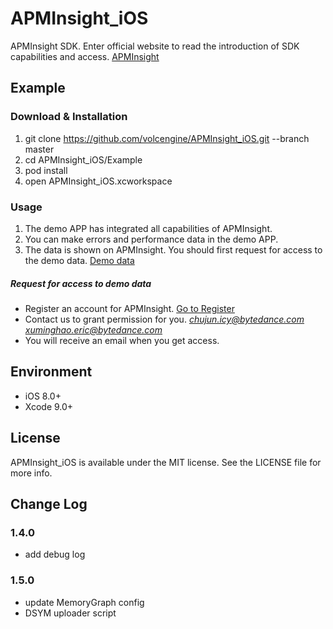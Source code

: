 # APMInsight_iOS
APMInsight SDK. Enter official website to read the introduction of SDK capabilities and access. [APMInsight](https://datarangers.com.cn/help/doc?lid=6438&did=78964)

## Example 
### Download & Installation
1. git clone https://github.com/volcengine/APMInsight_iOS.git --branch master
2. cd APMInsight_iOS/Example
3. pod install
4. open APMInsight_iOS.xcworkspace

### Usage
1. The demo APP has integrated all capabilities of APMInsight.
2. You can make errors and performance data in the demo APP.
3. The data is shown on APMInsight. You should first request for access to the demo data. [Demo data](https://datarangers.com.cn/apminsight/crash/list?aid=194767&org_id=4210&time=%7B%22granularity%22%3A%22hour%22%2C%22duration%22%3A%22recently%22%2C%22range%22%3A1%7D&filters=%7B%22type%22%3A%22and%22%2C%22sub_conditions%22%3A%5B%7B%22dimension%22%3A%22os%22%2C%22op%22%3A%22in%22%2C%22values%22%3A%5B%22iOS%22%5D%7D%5D%7D)
##### Request for access to demo data
* Register an account for APMInsight. [Go to Register](https://datarangers.com.cn/product/apminsight)
* Contact us to grant permission for you. *chujun.icy@bytedance.com*  *xuminghao.eric@bytedance.com*  
* You will receive an email when you get access.

## Environment
* iOS 8.0+
* Xcode 9.0+

## License
APMInsight_iOS is available under the MIT license. See the LICENSE file for more info.

## Change Log
### 1.4.0
* add debug log

### 1.5.0
* update MemoryGraph config
* DSYM uploader script 
